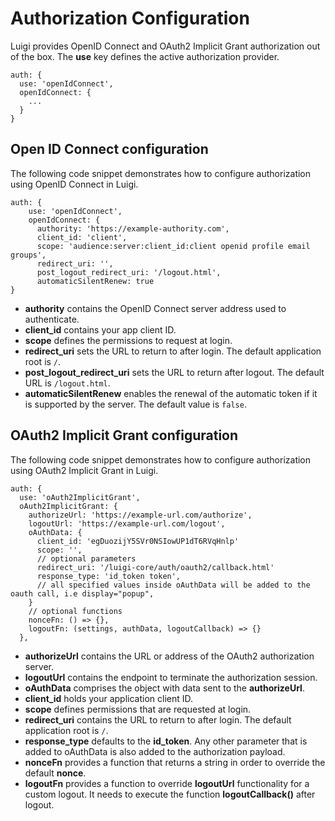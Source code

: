 # Authorization Configuration

Luigi provides OpenID Connect and OAuth2 Implicit Grant authorization out of the box. The **use** key defines the active authorization provider.

````
auth: {
  use: 'openIdConnect',
  openIdConnect: {
    ...
  }
}
````

## Open ID Connect configuration

The following code snippet demonstrates how to configure authorization using OpenID Connect in Luigi. 

````
auth: {
    use: 'openIdConnect',
    openIdConnect: {
      authority: 'https://example-authority.com',
      client_id: 'client',
      scope: 'audience:server:client_id:client openid profile email groups',
      redirect_uri: '',
      post_logout_redirect_uri: '/logout.html',
      automaticSilentRenew: true
}
````

- **authority** contains the OpenID Connect server address used to authenticate.
- **client_id** contains your app client ID.
- **scope** defines the permissions to request at login.
- **redirect_uri** sets the URL to return to after login. The default application root is `/`.
- **post_logout_redirect_uri** sets the URL to return after logout. The default URL is `/logout.html`.
- **automaticSilentRenew** enables the renewal of the automatic token if it is supported by the server. The default value is `false`.

## OAuth2 Implicit Grant configuration

The following code snippet demonstrates how to configure authorization using OAuth2 Implicit Grant in Luigi. 

````
auth: {
  use: 'oAuth2ImplicitGrant',
  oAuth2ImplicitGrant: {
    authorizeUrl: 'https://example-url.com/authorize',
    logoutUrl: 'https://example-url.com/logout',
    oAuthData: {
      client_id: 'egDuozijY5SVr0NSIowUP1dT6RVqHnlp'
      scope: '',
      // optional parameters
      redirect_uri: '/luigi-core/auth/oauth2/callback.html'
      response_type: 'id_token token',
      // all specified values inside oAuthData will be added to the oauth call, i.e display="popup",
    }
    // optional functions
    nonceFn: () => {},
    logoutFn: (settings, authData, logoutCallback) => {}
  },
````

- **authorizeUrl** contains the URL or address of the OAuth2 authorization server.
- **logoutUrl** contains the endpoint to terminate the authorization session.
- **oAuthData** comprises the object with data sent to the **authorizeUrl**.
- **client_id** holds your application client ID.
- **scope** defines permissions that are requested at login.
- **redirect_uri** contains the URL to return to after login. The default application root is `/`.
- **response_type** defaults to the **id_token**. Any other parameter that is added to oAuthData is also added to the authorization payload.
- **nonceFn** provides a function that returns a string in order to override the default **nonce**.
- **logoutFn** provides a function to override **logoutUrl** functionality for a custom logout. It needs to execute the function **logoutCallback()** after logout. 